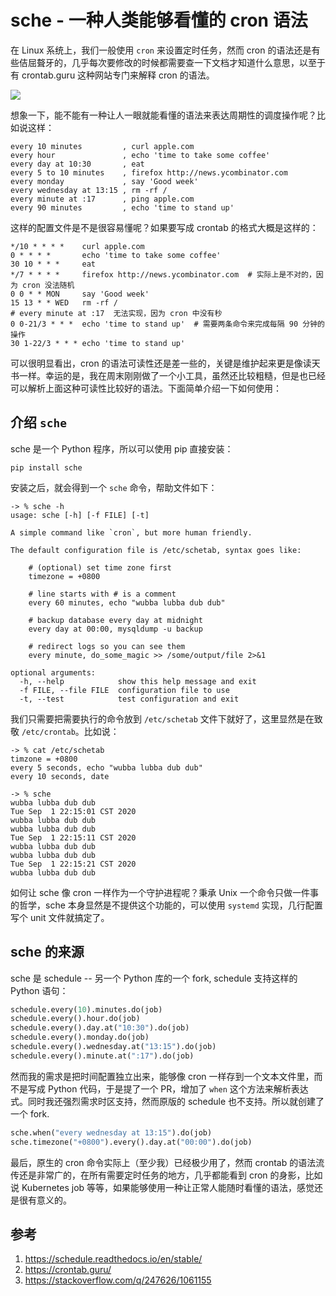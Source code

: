 # sche - 一种人类能够看懂的 cron 语法

<!--
ID: 0652dcaa-4d96-45b5-aafd-3540981f5549
Status: publish
Date: 2020-09-01T22:30:41
Modified: 2020-09-01T22:30:41
wp_id: 1887
-->


在 Linux 系统上，我们一般使用 `cron` 来设置定时任务，然而 cron 的语法还是有些佶屈聱牙的，几乎每次要修改的时候都需要查一下文档才知道什么意思，以至于有 crontab.guru 这种网站专门来解释 cron 的语法。

![](https://tva1.sinaimg.cn/large/007S8ZIlly1gibjy5v5iuj30zk0kmq4t.jpg)

想象一下，能不能有一种让人一眼就能看懂的语法来表达周期性的调度操作呢？比如说这样：

```
every 10 minutes         , curl apple.com
every hour               , echo 'time to take some coffee'
every day at 10:30       , eat
every 5 to 10 minutes    , firefox http://news.ycombinator.com
every monday             , say 'Good week'
every wednesday at 13:15 , rm -rf /
every minute at :17      , ping apple.com
every 90 minutes         , echo 'time to stand up'
```

这样的配置文件是不是很容易懂呢？如果要写成 crontab 的格式大概是这样的：

```
*/10 * * * *    curl apple.com
0 * * * *       echo 'time to take some coffee'
30 10 * * *     eat
*/7 * * * *     firefox http://news.ycombinator.com  # 实际上是不对的，因为 cron 没法随机
0 0 * * MON     say 'Good week'
15 13 * * WED   rm -rf /
# every minute at :17  无法实现，因为 cron 中没有秒
0 0-21/3 * * *  echo 'time to stand up'  # 需要两条命令来完成每隔 90 分钟的操作
30 1-22/3 * * * echo 'time to stand up'
```

可以很明显看出，cron 的语法可读性还是差一些的，关键是维护起来更是像读天书一样。幸运的是，我在周末刚刚做了一个小工具，虽然还比较粗糙，但是也已经可以解析上面这种可读性比较好的语法。下面简单介绍一下如何使用：

## 介绍 `sche`

sche 是一个 Python 程序，所以可以使用 pip 直接安装：

```
pip install sche
```

安装之后，就会得到一个 `sche` 命令，帮助文件如下：

```
-> % sche -h
usage: sche [-h] [-f FILE] [-t]

A simple command like `cron`, but more human friendly.

The default configuration file is /etc/schetab, syntax goes like:

    # (optional) set time zone first
    timezone = +0800

    # line starts with # is a comment
    every 60 minutes, echo "wubba lubba dub dub"

    # backup database every day at midnight
    every day at 00:00, mysqldump -u backup

    # redirect logs so you can see them
    every minute, do_some_magic >> /some/output/file 2>&1

optional arguments:
  -h, --help            show this help message and exit
  -f FILE, --file FILE  configuration file to use
  -t, --test            test configuration and exit
```

我们只需要把需要执行的命令放到 `/etc/schetab` 文件下就好了，这里显然是在致敬 `/etc/crontab`。比如说：

```
-> % cat /etc/schetab
timzone = +0800
every 5 seconds, echo "wubba lubba dub dub"
every 10 seconds, date

-> % sche
wubba lubba dub dub
Tue Sep  1 22:15:01 CST 2020
wubba lubba dub dub
wubba lubba dub dub
Tue Sep  1 22:15:11 CST 2020
wubba lubba dub dub
wubba lubba dub dub
Tue Sep  1 22:15:21 CST 2020
wubba lubba dub dub
```

如何让 sche 像 cron 一样作为一个守护进程呢？秉承 Unix 一个命令只做一件事的哲学，sche 本身显然是不提供这个功能的，可以使用 `systemd` 实现，几行配置写个 unit 文件就搞定了。

## sche 的来源

sche 是 schedule -- 另一个 Python 库的一个 fork, schedule 支持这样的 Python 语句：

```py
schedule.every(10).minutes.do(job)
schedule.every().hour.do(job)
schedule.every().day.at("10:30").do(job)
schedule.every().monday.do(job)
schedule.every().wednesday.at("13:15").do(job)
schedule.every().minute.at(":17").do(job)
```

然而我的需求是把时间配置独立出来，能够像 cron 一样存到一个文本文件里，而不是写成 Python 代码，于是提了一个 PR，增加了 `when` 这个方法来解析表达式。同时我还强烈需求时区支持，然而原版的 schedule 也不支持。所以就创建了一个 fork.

```py
sche.when("every wednesday at 13:15").do(job)
sche.timezone("+0800").every().day.at("00:00").do(job)
```

最后，原生的 cron 命令实际上（至少我）已经极少用了，然而 crontab 的语法流传还是非常广的，在所有需要定时任务的地方，几乎都能看到 cron 的身影，比如说 Kubernetes job 等等，如果能够使用一种让正常人能随时看懂的语法，感觉还是很有意义的。


## 参考

1. https://schedule.readthedocs.io/en/stable/
2. https://crontab.guru/
3. https://stackoverflow.com/q/247626/1061155

